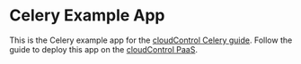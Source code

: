 # Celery Example App

This is the Celery example app for the [cloudControl Celery guide](https://www.cloudcontrol.com/dev-center/Guides/Python/Celery). Follow the guide to deploy this app on the [cloudControl PaaS](https://www.cloudcontrol.com).
